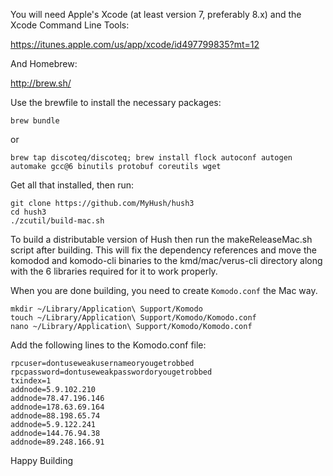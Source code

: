 
You will need Apple's Xcode (at least version 7, preferably 8.x) and the Xcode Command Line Tools:

https://itunes.apple.com/us/app/xcode/id497799835?mt=12

And Homebrew:

http://brew.sh/

Use the brewfile to install the necessary packages:

```shell
brew bundle
```

or 

```shell
brew tap discoteq/discoteq; brew install flock autoconf autogen automake gcc@6 binutils protobuf coreutils wget
```

Get all that installed, then run:

```shell
git clone https://github.com/MyHush/hush3
cd hush3
./zcutil/build-mac.sh
```

To build a distributable version of Hush then run the makeReleaseMac.sh script after building. This will fix the dependency references and move the komodod and komodo-cli binaries to the kmd/mac/verus-cli directory along with the 6 libraries required for it to work properly.

When you are done building, you need to create `Komodo.conf` the Mac way. 

```shell
mkdir ~/Library/Application\ Support/Komodo
touch ~/Library/Application\ Support/Komodo/Komodo.conf
nano ~/Library/Application\ Support/Komodo/Komodo.conf
```

Add the following lines to the Komodo.conf file:

```shell
rpcuser=dontuseweakusernameoryougetrobbed
rpcpassword=dontuseweakpasswordoryougetrobbed
txindex=1
addnode=5.9.102.210
addnode=78.47.196.146
addnode=178.63.69.164
addnode=88.198.65.74
addnode=5.9.122.241
addnode=144.76.94.38
addnode=89.248.166.91
```

Happy Building
